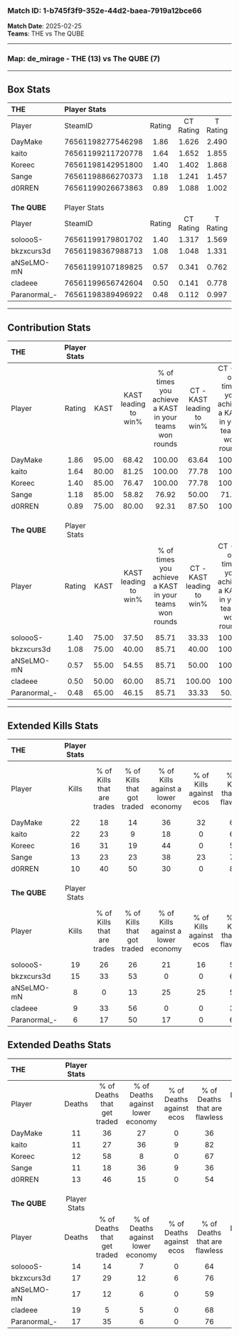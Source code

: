 ### Match ID: 1-b745f3f9-352e-44d2-baea-7919a12bce66  
**Match Date**: 2025-02-25  
**Teams**: THE vs The QUBE  

---  

### **Map**: de_mirage - THE (13) vs The QUBE (7)  
---  

## Box Stats  

| **THE**      | Player Stats      |        |           |          |       |       |       |         |        |      |     |
| :- | :- | :-: | :-: | :-: | :-: | :-: | :-: | :-: | :-: | :-: | :-: |
| Player       | SteamID           | Rating | CT Rating | T Rating | KAST  |  ADR  | Kills | Assists | Deaths | K/D  | HS% |
| DayMake      | 76561198277546298 |  1.86  |   1.626   |  2.490   | 95.00 | 128.8 |  22   |    8    |   11   | 2.00 | 50  |
| kaito        | 76561199211720778 |  1.64  |   1.652   |  1.855   | 80.00 | 103.1 |  22   |    1    |   11   | 2.00 | 45  |
| Koreec       | 76561198142951800 |  1.40  |   1.402   |  1.868   | 85.00 | 95.5  |  16   |    8    |   12   | 1.33 | 37  |
| Sange        | 76561198866270373 |  1.18  |   1.241   |  1.457   | 85.00 | 66.4  |  13   |    4    |   11   | 1.18 | 46  |
| d0RREN       | 76561199026673863 |  0.89  |   1.088   |  1.002   | 75.00 | 56.1  |  10   |    4    |   13   | 0.77 | 50  |
|              |                   |        |           |          |       |       |       |         |        |      |     |
|              |                   |        |           |          |       |       |       |         |        |      |     |
|              |                   |        |           |          |       |       |       |         |        |      |     |
| **The QUBE** | Player Stats      |        |           |          |       |       |       |         |        |      |     |
| Player       | SteamID           | Rating | CT Rating | T Rating | KAST  |  ADR  | Kills | Assists | Deaths | K/D  | HS% |
| soloooS-     | 76561199179801702 |  1.40  |   1.317   |  1.569   | 75.00 | 102.5 |  19   |    4    |   14   | 1.36 | 78  |
| bkzxcurs3d   | 76561198367988713 |  1.08  |   1.048   |  1.331   | 75.00 | 79.6  |  15   |    5    |   17   | 0.88 | 73  |
| aNSeLMO-mN   | 76561199107189825 |  0.57  |   0.341   |  0.762   | 55.00 | 59.9  |   8   |    4    |   17   | 0.47 | 62  |
| cladeee      | 76561199656742604 |  0.50  |   0.141   |  0.778   | 50.00 | 49.3  |   9   |    6    |   19   | 0.47 | 44  |
| Paranormal_- | 76561198389496922 |  0.48  |   0.112   |  0.997   | 65.00 | 40.9  |   6   |    2    |   17   | 0.35 | 66  |
---  

## Contribution Stats  

| **THE**      | Player Stats |       |                      |                                                        |                           |                                                             |                          |                                                            |
| :- | :-: | :-: | :-: | :-: | :-: | :-: | :-: | :-: |
| Player       |    Rating    | KAST  | KAST leading to win% | % of times you achieve a KAST in your teams won rounds | CT - KAST leading to win% | CT - % of times you achieve a KAST in your teams won rounds | T - KAST leading to win% | T - % of times you achieve a KAST in your teams won rounds |
| DayMake      |     1.86     | 95.00 |        68.42         |                         100.00                         |           63.64           |                           100.00                            |          75.00           |                           100.00                           |
| kaito        |     1.64     | 80.00 |        81.25         |                         100.00                         |           77.78           |                           100.00                            |          85.71           |                           100.00                           |
| Koreec       |     1.40     | 85.00 |        76.47         |                         100.00                         |           77.78           |                           100.00                            |          75.00           |                           100.00                           |
| Sange        |     1.18     | 85.00 |        58.82         |                         76.92                          |           50.00           |                            71.43                            |          71.43           |                           83.33                            |
| d0RREN       |     0.89     | 75.00 |        80.00         |                         92.31                          |           87.50           |                           100.00                            |          71.43           |                           83.33                            |
|              |              |       |                      |                                                        |                           |                                                             |                          |                                                            |
|              |              |       |                      |                                                        |                           |                                                             |                          |                                                            |
|              |              |       |                      |                                                        |                           |                                                             |                          |                                                            |
| **The QUBE** | Player Stats |       |                      |                                                        |                           |                                                             |                          |                                                            |
| Player       |    Rating    | KAST  | KAST leading to win% | % of times you achieve a KAST in your teams won rounds | CT - KAST leading to win% | CT - % of times you achieve a KAST in your teams won rounds | T - KAST leading to win% | T - % of times you achieve a KAST in your teams won rounds |
| soloooS-     |     1.40     | 75.00 |        37.50         |                         85.71                          |           33.33           |                           100.00                            |          40.00           |                           80.00                            |
| bkzxcurs3d   |     1.08     | 75.00 |        40.00         |                         85.71                          |           40.00           |                           100.00                            |          40.00           |                           80.00                            |
| aNSeLMO-mN   |     0.57     | 55.00 |        54.55         |                         85.71                          |           50.00           |                           100.00                            |          57.14           |                           80.00                            |
| cladeee      |     0.50     | 50.00 |        60.00         |                         85.71                          |          100.00           |                           100.00                            |          50.00           |                           80.00                            |
| Paranormal_- |     0.48     | 65.00 |        46.15         |                         85.71                          |           33.33           |                            50.00                            |          50.00           |                           100.00                           |
---  

## Extended Kills Stats  

| **THE**      | Player Stats |                            |                            |                                    |                         |                              |                                 |                                       |                    |           |
| :- | :-: | :-: | :-: | :-: | :-: | :-: | :-: | :-: | :-: | :-: |
| Player       |    Kills     | % of Kills that are trades | % of Kills that got traded | % of Kills against a lower economy | % of Kills against ecos | % of Kills that are flawless | % of Kills that are close duels | % of Kills that are assisted by flash | Pistol Round Kills | AWP Kills |
| DayMake      |      22      |             18             |             14             |                 36                 |           32            |              68              |                5                |                   5                   |         0          |     3     |
| kaito        |      22      |             23             |             9              |                 18                 |            0            |              68              |                5                |                   5                   |         13         |     4     |
| Koreec       |      16      |             31             |             19             |                 44                 |            0            |              56              |               13                |                   0                   |         0          |     3     |
| Sange        |      13      |             23             |             23             |                 38                 |           23            |              77              |                8                |                   8                   |         0          |     0     |
| d0RREN       |      10      |             40             |             50             |                 30                 |            0            |              80              |                0                |                   0                   |         0          |     0     |
|              |              |                            |                            |                                    |                         |                              |                                 |                                       |                    |           |
|              |              |                            |                            |                                    |                         |                              |                                 |                                       |                    |           |
|              |              |                            |                            |                                    |                         |                              |                                 |                                       |                    |           |
| **The QUBE** | Player Stats |                            |                            |                                    |                         |                              |                                 |                                       |                    |           |
| Player       |    Kills     | % of Kills that are trades | % of Kills that got traded | % of Kills against a lower economy | % of Kills against ecos | % of Kills that are flawless | % of Kills that are close duels | % of Kills that are assisted by flash | Pistol Round Kills | AWP Kills |
| soloooS-     |      19      |             26             |             26             |                 21                 |           16            |              53              |               16                |                   5                   |         0          |     2     |
| bkzxcurs3d   |      15      |             33             |             53             |                 0                  |            0            |              67              |                0                |                   7                   |         1          |     3     |
| aNSeLMO-mN   |      8       |             0              |             13             |                 25                 |           25            |              50              |               25                |                  13                   |         0          |     0     |
| cladeee      |      9       |             33             |             56             |                 0                  |            0            |              33              |               11                |                   0                   |         0          |     0     |
| Paranormal_- |      6       |             17             |             50             |                 17                 |            0            |              67              |               17                |                   0                   |         0          |     0     |
## Extended Deaths Stats  

| **THE**      | Player Stats |                             |                                   |                          |                               |                            |                           |               |
| :- | :-: | :-: | :-: | :-: | :-: | :-: | :-: | :-: |
| Player       |    Deaths    | % of Deaths that get traded | % of Deaths against lower economy | % of Deaths against ecos | % of Deaths that are flawless | % of Deaths that are close | % of Deaths while blinded | Deaths to AWP |
| DayMake      |      11      |             36              |                27                 |            0             |              36               |             27             |             0             |       1       |
| kaito        |      11      |             27              |                36                 |            9             |              82               |             0              |             0             |       0       |
| Koreec       |      12      |             58              |                 8                 |            0             |              67               |             25             |             8             |       0       |
| Sange        |      11      |             18              |                36                 |            9             |              36               |             0              |             0             |       0       |
| d0RREN       |      13      |             46              |                15                 |            0             |              54               |             8              |            15             |       0       |
|              |              |                             |                                   |                          |                               |                            |                           |               |
|              |              |                             |                                   |                          |                               |                            |                           |               |
|              |              |                             |                                   |                          |                               |                            |                           |               |
| **The QUBE** | Player Stats |                             |                                   |                          |                               |                            |                           |               |
| Player       |    Deaths    | % of Deaths that get traded | % of Deaths against lower economy | % of Deaths against ecos | % of Deaths that are flawless | % of Deaths that are close | % of Deaths while blinded | Deaths to AWP |
| soloooS-     |      14      |             14              |                 7                 |            0             |              64               |             7              |             0             |       2       |
| bkzxcurs3d   |      17      |             29              |                12                 |            6             |              76               |             6              |             6             |       3       |
| aNSeLMO-mN   |      17      |             12              |                 6                 |            0             |              59               |             6              |             6             |       3       |
| cladeee      |      19      |              5              |                 5                 |            0             |              68               |             0              |             5             |       3       |
| Paranormal_- |      17      |             35              |                 6                 |            0             |              76               |             12             |             0             |       2       |
